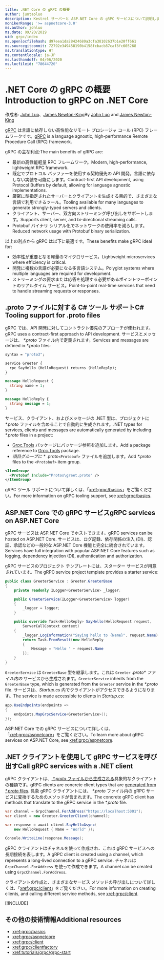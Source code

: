 ```yaml
---
title: .NET Core の gRPC の概要
author: juntaoluo
description: Kestrel サーバーと ASP.NET Core の gRPC サービスについて説明します。
monikerRange: '>= aspnetcore-3.0'
ms.author: johluo
ms.date: 09/20/2019
uid: grpc/index
ms.openlocfilehash: d97eea1da28424680a3cfa38102637b1e20ff661
ms.sourcegitcommit: 72792e349458190b4158fcbacb87caf3fc605268
ms.translationtype: HT
ms.contentlocale: ja-JP
ms.lasthandoff: 04/06/2020
ms.locfileid: "78644720"
---
```

# <a name="introduction-to-grpc-on-net-core"></a><span data-ttu-id="d8d02-103">.NET Core の gRPC の概要</span><span class="sxs-lookup"><span data-stu-id="d8d02-103">Introduction to gRPC on .NET Core</span></span>

<span data-ttu-id="d8d02-104">作成者: [John Luo](https://github.com/juntaoluo)、[James Newton-King](https://twitter.com/jamesnk)</span><span class="sxs-lookup"><span data-stu-id="d8d02-104">By [John Luo](https://github.com/juntaoluo) and [James Newton-King](https://twitter.com/jamesnk)</span></span>

<span data-ttu-id="d8d02-105">[gRPC](https://grpc.io/docs/guides/) は言語に依存しない高性能なリモート プロシージャ コール (RPC) フレームワークです。</span><span class="sxs-lookup"><span data-stu-id="d8d02-105">[gRPC](https://grpc.io/docs/guides/) is a language agnostic, high-performance Remote Procedure Call (RPC) framework.</span></span>

<span data-ttu-id="d8d02-106">gRPC の主な利点:</span><span class="sxs-lookup"><span data-stu-id="d8d02-106">The main benefits of gRPC are:</span></span>
* <span data-ttu-id="d8d02-107">最新の高性能軽量 RPC フレームワーク。</span><span class="sxs-lookup"><span data-stu-id="d8d02-107">Modern, high-performance, lightweight RPC framework.</span></span>
* <span data-ttu-id="d8d02-108">既定でプロトコル バッファーを使用する契約優先の API 開発。言語に依存しない実装を可能にします。</span><span class="sxs-lookup"><span data-stu-id="d8d02-108">Contract-first API development, using Protocol Buffers by default, allowing for language agnostic implementations.</span></span>
* <span data-ttu-id="d8d02-109">厳密に型指定されたサーバーとクライアントを生成する目的で、さまざまな言語で利用できるツール。</span><span class="sxs-lookup"><span data-stu-id="d8d02-109">Tooling available for many languages to generate strongly-typed servers and clients.</span></span>
* <span data-ttu-id="d8d02-110">クライアント、サーバー、双方向ストリーミング呼び出しをサポートします。</span><span class="sxs-lookup"><span data-stu-id="d8d02-110">Supports client, server, and bi-directional streaming calls.</span></span>
* <span data-ttu-id="d8d02-111">Protobuf バイナリ シリアル化でネットワークの使用率を減らします。</span><span class="sxs-lookup"><span data-stu-id="d8d02-111">Reduced network usage with Protobuf binary serialization.</span></span>

<span data-ttu-id="d8d02-112">以上の利点から gRPC は以下に最適です。</span><span class="sxs-lookup"><span data-stu-id="d8d02-112">These benefits make gRPC ideal for:</span></span>
* <span data-ttu-id="d8d02-113">効率性が重要となる軽量のマイクロサービス。</span><span class="sxs-lookup"><span data-stu-id="d8d02-113">Lightweight microservices where efficiency is critical.</span></span>
* <span data-ttu-id="d8d02-114">開発に複数の言語が必要になる多言語システム。</span><span class="sxs-lookup"><span data-stu-id="d8d02-114">Polyglot systems where multiple languages are required for development.</span></span>
* <span data-ttu-id="d8d02-115">ストリーミングの要求または応答を処理する必要があるポイントツーポイントのリアルタイム サービス。</span><span class="sxs-lookup"><span data-stu-id="d8d02-115">Point-to-point real-time services that need to handle streaming requests or responses.</span></span>

## <a name="c-tooling-support-for-proto-files"></a><span data-ttu-id="d8d02-116">.proto ファイルに対する C# ツール サポート</span><span class="sxs-lookup"><span data-stu-id="d8d02-116">C# Tooling support for .proto files</span></span>

<span data-ttu-id="d8d02-117">gRPC では、API 開発に対してコントラクト優先のアプローチが使われます。</span><span class="sxs-lookup"><span data-stu-id="d8d02-117">gRPC uses a contract-first approach to API development.</span></span> <span data-ttu-id="d8d02-118">サービスとメッセージは、 *\*.proto* ファイル内で定義されます。</span><span class="sxs-lookup"><span data-stu-id="d8d02-118">Services and messages are defined in *\*.proto* files:</span></span>

```protobuf
syntax = "proto3";

service Greeter {
  rpc SayHello (HelloRequest) returns (HelloReply);
}

message HelloRequest {
  string name = 1;
}

message HelloReply {
  string message = 1;
}
```

<span data-ttu-id="d8d02-119">サービス、クライアント、およびメッセージの .NET 型は、プロジェクトに *\*.proto* ファイルを含めることで自動的に生成されます。</span><span class="sxs-lookup"><span data-stu-id="d8d02-119">.NET types for services, clients and messages are automatically generated by including *\*.proto* files in a project:</span></span>

* <span data-ttu-id="d8d02-120">[Grpc.Tools](https://www.nuget.org/packages/Grpc.Tools/) パッケージにパッケージ参照を追加します。</span><span class="sxs-lookup"><span data-stu-id="d8d02-120">Add a package reference to [Grpc.Tools](https://www.nuget.org/packages/Grpc.Tools/) package.</span></span>
* <span data-ttu-id="d8d02-121">*項目グループに \** .proto`<Protobuf>` ファイルを追加します。</span><span class="sxs-lookup"><span data-stu-id="d8d02-121">Add *\*.proto* files to the `<Protobuf>` item group.</span></span>

```xml
<ItemGroup>
  <Protobuf Include="Protos\greet.proto" />
</ItemGroup>
```

<span data-ttu-id="d8d02-122">gRPC ツール サポートについて詳しくは、「<xref:grpc/basics>」をご覧ください。</span><span class="sxs-lookup"><span data-stu-id="d8d02-122">For more information on gRPC tooling support, see <xref:grpc/basics>.</span></span>

## <a name="grpc-services-on-aspnet-core"></a><span data-ttu-id="d8d02-123">ASP.NET Core での gRPC サービス</span><span class="sxs-lookup"><span data-stu-id="d8d02-123">gRPC services on ASP.NET Core</span></span>

<span data-ttu-id="d8d02-124">gRPC サービスは ASP.NET Core でホストできます。</span><span class="sxs-lookup"><span data-stu-id="d8d02-124">gRPC services can be hosted on ASP.NET Core.</span></span> <span data-ttu-id="d8d02-125">サービスは、ログ記録、依存関係の注入 (DI)、認証、承認などの一般的な ASP.NET Core 機能と完全に統合されています。</span><span class="sxs-lookup"><span data-stu-id="d8d02-125">Services have full integration with popular ASP.NET Core features such as logging, dependency injection (DI), authentication and authorization.</span></span>

<span data-ttu-id="d8d02-126">gRPC サービスのプロジェクト テンプレートには、スターター サービスが用意されています。</span><span class="sxs-lookup"><span data-stu-id="d8d02-126">The gRPC service project template provides a starter service:</span></span>

```csharp
public class GreeterService : Greeter.GreeterBase
{
    private readonly ILogger<GreeterService> _logger;

    public GreeterService(ILogger<GreeterService> logger)
    {
        _logger = logger;
    }

    public override Task<HelloReply> SayHello(HelloRequest request,
        ServerCallContext context)
    {
        _logger.LogInformation("Saying hello to {Name}", request.Name);
        return Task.FromResult(new HelloReply 
        {
            Message = "Hello " + request.Name
        });
    }
}
```

<span data-ttu-id="d8d02-127">`GreeterService` は `GreeterBase` 型を継承します。これは `Greeter` *.proto\* ファイル内の*  サービスから生成されます。</span><span class="sxs-lookup"><span data-stu-id="d8d02-127">`GreeterService` inherits from the `GreeterBase` type, which is generated from the `Greeter` service in the *\*.proto* file.</span></span> <span data-ttu-id="d8d02-128">サービスは、*Startup.cs* 内でクライアントがアクセスできるようになります。</span><span class="sxs-lookup"><span data-stu-id="d8d02-128">The service is made accessible to clients in *Startup.cs*:</span></span>

```csharp
app.UseEndpoints(endpoints =>
{
    endpoints.MapGrpcService<GreeterService>();
});
```

<span data-ttu-id="d8d02-129">ASP.NET Core での gRPC サービスについて詳しくは、「<xref:grpc/aspnetcore>」をご覧ください。</span><span class="sxs-lookup"><span data-stu-id="d8d02-129">To learn more about gRPC services on ASP.NET Core, see <xref:grpc/aspnetcore>.</span></span>

## <a name="call-grpc-services-with-a-net-client"></a><span data-ttu-id="d8d02-130">.NET クライアントを使用して gRPC サービスを呼び出す</span><span class="sxs-lookup"><span data-stu-id="d8d02-130">Call gRPC services with a .NET client</span></span>

<span data-ttu-id="d8d02-131">gRPC クライアントは、[ *\*.proto* ファイルから生成される](xref:grpc/basics#generated-c-assets)具象的なクライアントの種類です。</span><span class="sxs-lookup"><span data-stu-id="d8d02-131">gRPC clients are concrete client types that are [generated from *\*.proto* files](xref:grpc/basics#generated-c-assets).</span></span> <span data-ttu-id="d8d02-132">具象 gRPC クライアントには、 *\*.proto* ファイル内の gRPC サービスに変換するためのメソッドが含まれます。</span><span class="sxs-lookup"><span data-stu-id="d8d02-132">The concrete gRPC client has methods that translate to the gRPC service in the *\*.proto* file.</span></span>

```csharp
var channel = GrpcChannel.ForAddress("https://localhost:5001");
var client = new Greeter.GreeterClient(channel);

var response = await client.SayHelloAsync(
    new HelloRequest { Name = "World" });

Console.WriteLine(response.Message);
```

<span data-ttu-id="d8d02-133">gRPC クライアントはチャネルを使って作成され、これは gRPC サービスへの長期接続を表します。</span><span class="sxs-lookup"><span data-stu-id="d8d02-133">A gRPC client is created using a channel, which represents a long-lived connection to a gRPC service.</span></span> <span data-ttu-id="d8d02-134">チャネルは `GrpcChannel.ForAddress` を使って作成できます。</span><span class="sxs-lookup"><span data-stu-id="d8d02-134">A channel can be created using `GrpcChannel.ForAddress`.</span></span>

<span data-ttu-id="d8d02-135">クライアントの作成と、さまざまなサービス メソッドの呼び出しについて詳しくは、「<xref:grpc/client>」をご覧ください。</span><span class="sxs-lookup"><span data-stu-id="d8d02-135">For more information on creating clients, and calling different service methods, see <xref:grpc/client>.</span></span>

[!INCLUDE[](~/includes/gRPCazure.md)]

## <a name="additional-resources"></a><span data-ttu-id="d8d02-136">その他の技術情報</span><span class="sxs-lookup"><span data-stu-id="d8d02-136">Additional resources</span></span>

* <xref:grpc/basics>
* <xref:grpc/aspnetcore>
* <xref:grpc/client>
* <xref:grpc/clientfactory>
* <xref:tutorials/grpc/grpc-start>
